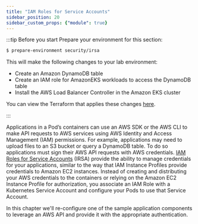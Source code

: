 ```yaml
---
title: "IAM Roles for Service Accounts"
sidebar_position: 20
sidebar_custom_props: {"module": true}
---
```


:::tip Before you start
Prepare your environment for this section:

```bash timeout=300 wait=30
$ prepare-environment security/irsa
```

This will make the following changes to your lab environment:
- Create an Amazon DynamoDB table
- Create an IAM role for AmazonEKS workloads to access the DynamoDB table
- Install the AWS Load Balancer Controller in the Amazon EKS cluster

You can view the Terraform that applies these changes [here](https://github.com/VAR::MANIFESTS_OWNER/VAR::MANIFESTS_REPOSITORY/tree/VAR::MANIFESTS_REF/manifests/modules/security/irsa/.workshop).

:::

Applications in a Pod’s containers can use an AWS SDK or the AWS CLI to make API requests to AWS services using AWS Identity and Access Management (IAM) permissions. For example, applications may need to upload files to an S3 bucket or query a DynamoDB table. To do so applications must sign their AWS API requests with AWS credentials. [IAM Roles for Service Accounts](https://docs.aws.amazon.com/eks/latest/userguide/iam-roles-for-service-accounts.html) (IRSA) provide the ability to manage credentials for your applications, similar to the way that IAM Instance Profiles provide credentials to Amazon EC2 instances. Instead of creating and distributing your AWS credentials to the containers or relying on the Amazon EC2 Instance Profile for authorization, you associate an IAM Role with a Kubernetes Service Account and configure your Pods to use that Service Account.

In this chapter we'll re-configure one of the sample application components to leverage an AWS API and provide it with the appropriate authentication.
